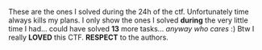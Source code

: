 These are the ones I solved during the 24h of the ctf. Unfortunately time always kills my plans. I only show the ones I solved **during** the very little time I had... could have solved **13** more tasks... _anyway who cares_ :) Btw I really __LOVED__ this CTF. __RESPECT__ to the authors.
